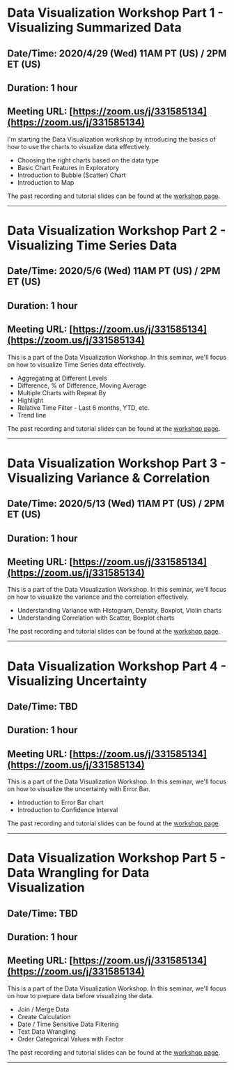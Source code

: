 # Data Visualization Workshop Part 1 - Visualizing Summarized Data
## Date/Time: 2020/4/29 (Wed) 11AM PT (US) / 2PM ET (US)
## Duration: 1 hour
## Meeting URL: [https://zoom.us/j/331585134](https://zoom.us/j/331585134)

I'm starting the Data Visualization workshop by introducing the basics of how to use the charts to visualize data effectively.

* Choosing the right charts based on the data type
* Basic Chart Features in Exploratory
* Introduction to Bubble (Scatter) Chart
* Introduction to Map

The past recording and tutorial slides can be found at the [workshop page](https://exploratory.io/note/kanaugust/Data-Visualization-Workshop-YAZ6azM0MU).

----

# Data Visualization Workshop Part 2 - Visualizing Time Series Data
## Date/Time: 2020/5/6 (Wed) 11AM PT (US) / 2PM ET (US)
## Duration: 1 hour
## Meeting URL: [https://zoom.us/j/331585134](https://zoom.us/j/331585134)

This is a part of the Data Visualization Workshop. In this seminar, we'll focus on how to visualize Time Series data effectively.

* Aggregating at Different Levels
* Difference, % of Difference, Moving Average
* Multiple Charts with Repeat By
* Highlight
* Relative Time Filter - Last 6 months, YTD, etc.
* Trend line

The past recording and tutorial slides can be found at the [workshop page](https://exploratory.io/note/kanaugust/Data-Visualization-Workshop-YAZ6azM0MU).

----

# Data Visualization Workshop Part 3 - Visualizing Variance & Correlation
## Date/Time: 2020/5/13 (Wed) 11AM PT (US) / 2PM ET (US)
## Duration: 1 hour
## Meeting URL: [https://zoom.us/j/331585134](https://zoom.us/j/331585134)

This is a part of the Data Visualization Workshop. In this seminar, we'll focus on how to visualize the variance and the correlation effectively.

* Understanding Variance with Histogram, Density, Boxplot, Violin charts
* Understanding Correlation with Scatter, Boxplot charts

The past recording and tutorial slides can be found at the [workshop page](https://exploratory.io/note/kanaugust/Data-Visualization-Workshop-YAZ6azM0MU).

----

# Data Visualization Workshop Part 4 - Visualizing Uncertainty
## Date/Time: TBD
## Duration: 1 hour
## Meeting URL: [https://zoom.us/j/331585134](https://zoom.us/j/331585134)

This is a part of the Data Visualization Workshop. In this seminar, we'll focus on how to visualize the uncertainty with Error Bar.

* Introduction to Error Bar chart
* Introduction to Confidence Interval

The past recording and tutorial slides can be found at the [workshop page](https://exploratory.io/note/kanaugust/Data-Visualization-Workshop-YAZ6azM0MU).

----

# Data Visualization Workshop Part 5 - Data Wrangling for Data Visualization
## Date/Time: TBD
## Duration: 1 hour
## Meeting URL: [https://zoom.us/j/331585134](https://zoom.us/j/331585134)

This is a part of the Data Visualization Workshop. In this seminar, we'll focus on how to prepare data before visualizing the data.

* Join / Merge Data
* Create Calculation
* Date / Time Sensitive Data Filtering
* Text Data Wrangling
* Order Categorical Values with Factor

The past recording and tutorial slides can be found at the [workshop page](https://exploratory.io/note/kanaugust/Data-Visualization-Workshop-YAZ6azM0MU).

----
